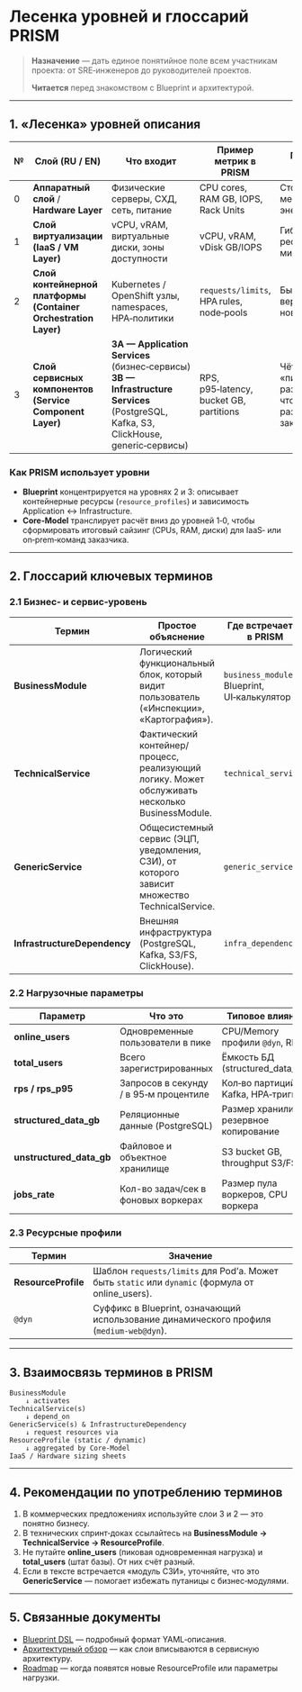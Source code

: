 # Лесенка уровней и глоссарий PRISM

> **Назначение** — дать единое понятийное поле всем участникам проекта: от SRE‑инженеров до руководителей проектов.
>
> **Читается** перед знакомством с Blueprint и архитектурой.

---

## 1. «Лесенка» уровней описания

| № | Слой (RU / EN)                                                  | Что входит                                                                                                                              | Пример метрик в PRISM                    | Почему важно бизнесу                                                          |
| - | --------------------------------------------------------------- | --------------------------------------------------------------------------------------------------------------------------------------- | ---------------------------------------- | ----------------------------------------------------------------------------- |
| 0 | **Аппаратный слой** / **Hardware Layer**                        | Физические серверы, СХД, сеть, питание                                                                                                  | CPU cores, RAM GB, IOPS, Rack Units      | Стоимость CAPEX, место в ДЦ, энергопотребление                                |
| 1 | **Слой виртуализации (IaaS / VM Layer)**                        | vCPU, vRAM, виртуальные диски, зоны доступности                                                                                         | vCPU, vRAM, vDisk GB/IOPS                | Гибкая аренда ресурсов, миграция в облако                                     |
| 2 | **Слой контейнерной платформы (Container Orchestration Layer)** | Kubernetes / OpenShift узлы, namespaces, HPA‑политики                                                                                   | `requests/limits`, HPA rules, node‑pools | Быстрый выпуск версий без закупки нового железа                               |
| 3 | **Слой сервисных компонентов (Service Component Layer)**        | **3A — Application Services** (бизнес‑сервисы)<br>**3B — Infrastructure Services** (PostgreSQL, Kafka, S3, ClickHouse, generic‑сервисы) | RPS, p95‑latency, bucket GB, partitions  | Чётко видно, что «пишут разработчики» и что «покупает/разворачивает» заказчик |

### Как PRISM использует уровни

- **Blueprint** концентрируется на уровнях 2 и 3: описывает контейнерные ресурсы (`resource_profiles`) и зависимость Application ↔ Infrastructure.
- **Core‑Model** транслирует расчёт вниз до уровней 1‑0, чтобы сформировать итоговый сайзинг (CPUs, RAM, диски) для IaaS‑ или on‑prem‑команд заказчика.

---

## 2. Глоссарий ключевых терминов

### 2.1 Бизнес‑ и сервис‑уровень

| Термин                       | Простое объяснение                                                                             | Где встречается в PRISM                        |
| ---------------------------- | ---------------------------------------------------------------------------------------------- | ---------------------------------------------- |
| **BusinessModule**           | Логический функциональный блок, который видит пользователь («Инспекции», «Картография»).       | `business_modules` в Blueprint, UI‑калькулятор |
| **TechnicalService**         | Фактический контейнер/процесс, реализующий логику. Может обслуживать несколько BusinessModule. | `technical_services`                           |
| **GenericService**           | Общесистемный сервис (ЭЦП, уведомления, СЗИ), от которого зависит множество TechnicalService.  | `generic_services`                             |
| **InfrastructureDependency** | Внешняя инфраструктура (PostgreSQL, Kafka, S3/FS, ClickHouse).                                 | `infra_dependencies`                           |

### 2.2 Нагрузочные параметры

| Параметр                   | Что это                                | Типовое влияние                         |
|----------------------------|----------------------------------------|-----------------------------------------|
| **online\_users**          | Одновременные пользователи в пике      | CPU/Memory профили `@dyn`, RPS          |
| **total\_users**           | Всего зарегистрированных               | Ёмкость БД (structured\_data\_gb)       |
| **rps / rps\_p95**         | Запросов в секунду / в 95‑м процентиле | Кол‑во партиций Kafka, HPA‑триггер      |
| **structured\_data\_gb**   | Реляционные данные (PostgreSQL)        | Размер хранилища, резервное копирование |
| **unstructured\_data\_gb** | Файловое и объектное хранилище         | S3 bucket GB, throughput S3/FS    |
| **jobs_rate**              | Кол-во задач/сек в фоновых воркерах    | Размер пула воркеров, CPU воркера       |

### 2.3 Ресурсные профили

| Термин              | Значение                                                                                          |
| ------------------- | ------------------------------------------------------------------------------------------------- |
| **ResourceProfile** | Шаблон `requests/limits` для Pod’а. Может быть `static` или `dynamic` (формула от online_users). |
| `@dyn`              | Суффикс в Blueprint, означающий использование динамического профиля (`medium-web@dyn`).           |

---

## 3. Взаимосвязь терминов в PRISM

```
BusinessModule
    ↓ activates
TechnicalService(s)
    ↓ depend_on
GenericService(s) & InfrastructureDependency
    ↓ request resources via
ResourceProfile (static / dynamic)
    ↓ aggregated by Core‑Model
IaaS / Hardware sizing sheets
```

---

## 4. Рекомендации по употреблению терминов

1. В коммерческих предложениях используйте слои 3 и 2 — это понятно бизнесу.
2. В технических спринт‑доках ссылайтесь на **BusinessModule → TechnicalService → ResourceProfile**.
3. Не путайте **online\_users** (пиковая одновременная нагрузка) и **total\_users** (штат базы). От них счёт разный.
4. Если в тексте встречается «модуль СЗИ», уточняйте, что это **GenericService** — помогает избежать путаницы с бизнес‑модулями.

---

## 5. Связанные документы

- [Blueprint DSL](blueprint_dsl.md) — подробный формат YAML‑описания.
- [Архитектурный обзор](architecture_overview.md) — как слои вписываются в сервисную архитектуру.
- [Roadmap](roadmap.md) — когда появятся новые ResourceProfile или параметры нагрузки.

